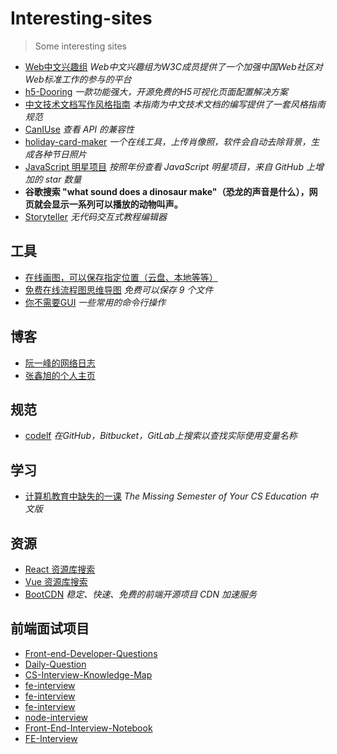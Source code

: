 # Interesting-sites

> Some interesting sites


- [Web中文兴趣组](https://github.com/w3c/chinese-ig) *Web中文兴趣组为W3C成员提供了一个加强中国Web社区对Web标准工作的参与的平台*
- [h5-Dooring](https://github.com/MrXujiang/h5-Dooring)  *一款功能强大，开源免费的H5可视化页面配置解决方案*
- [中文技术文档写作风格指南](https://zh-style-guide.readthedocs.io/zh_CN/latest/index.html)  *本指南为中文技术文档的编写提供了一套风格指南规范*
- [CanIUse](https://caniuse.com/) *查看 API 的兼容性*
- [holiday-card-maker](https://photoroom.com/holiday-card-maker/) *一个在线工具，上传肖像照，软件会自动去除背景，生成各种节日照片*
- [JavaScript 明星项目](https://risingstars.js.org/2020/zh) *按照年份查看 JavaScript 明星项目，来自 GitHub 上增加的 star 数量*
- **谷歌搜索 "what sound does a dinosaur make"（恐龙的声音是什么），网页就会显示一系列可以播放的动物叫声。**
- [Storyteller](https://storyteller.webzard.io/) *无代码交互式教程编辑器*

## 工具

- [在线画图，可以保存指定位置（云盘、本地等等）](https://app.diagrams.net/)
- [免费在线流程图思维导图](https://www.processon.com/) *免费可以保存 9 个文件*
- [你不需要GUI](https://github.com/you-dont-need/You-Dont-Need-GUI) *一些常用的命令行操作*

## 博客

- [阮一峰的网络日志](http://www.ruanyifeng.com/blog/)
- [张鑫旭的个人主页](https://www.zhangxinxu.com/)

## 规范

- [codelf](https://unbug.github.io/codelf/) *在GitHub，Bitbucket，GitLab上搜索以查找实际使用变量名称*

## 学习

- [计算机教育中缺失的一课](https://missing-semester-cn.github.io/) *The Missing Semester of Your CS Education 中文版*

## 资源

- [React 资源库搜索](https://bestofreactjs.com)
- [Vue 资源库搜索](https://bestofvuejs.com)
- [BootCDN](https://www.bootcdn.cn/) *稳定、快速、免费的前端开源项目 CDN 加速服务*

## 前端面试项目

- [Front-end-Developer-Questions](https://github.com/h5bp/Front-end-Developer-Interview-Questions)
- [Daily-Question](https://github.com/shfshanyue/Daily-Question)
- [CS-Interview-Knowledge-Map](https://github.com/InterviewMap/CS-Interview-Knowledge-Map)
- [fe-interview](https://lucifer.ren/fe-interview)
- [fe-interview](https://github.com/biaochenxuying/blog/blob/master/interview/fe-interview.md)
- [fe-interview](https://github.com/haizlin/fe-interview)
- [node-interview](https://github.com/ElemeFE/node-interview/tree/master/sections/zh-cn)
- [Front-End-Interview-Notebook](https://github.com/CavsZhouyou/Front-End-Interview-Notebook)
- [FE-Interview](https://github.com/lgwebdream/FE-Interview)
